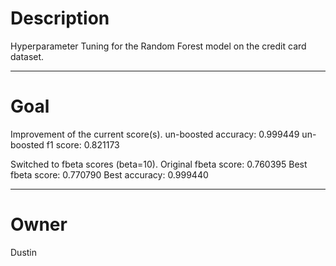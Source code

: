 # Description

Hyperparameter Tuning for the Random Forest model on the credit card
dataset.

---

# Goal

Improvement of the current score(s).
un-boosted accuracy:    0.999449
un-boosted f1 score:    0.821173

Switched to fbeta scores (beta=10).
Original fbeta score:   0.760395
Best     fbeta score:   0.770790
Best        accuracy:   0.999440

---

# Owner

Dustin

